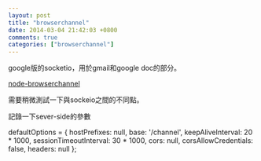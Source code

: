 ```yaml
---
layout: post
title: "browserchannel"
date: 2014-03-04 21:42:03 +0800
comments: true
categories: ["browserchannel"]
---
```


google版的socketio，用於gmail和google doc的部分。  

<!-- more -->
[node-browserchannel][]   

  [node-browserchannel]: https://github.com/josephg/node-browserchannel   "node-browserchannel"

需要稍微測試一下與sockeio之間的不同點。

記錄一下sever-side的參數

defaultOptions = {
  hostPrefixes: null,
  base: '/channel',
  keepAliveInterval: 20 * 1000,
  sessionTimeoutInterval: 30 * 1000,
  cors: null,
  corsAllowCredentials: false,
  headers: null
};